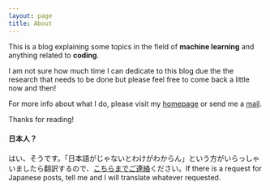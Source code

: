 ```yaml
---
layout: page
title: About
---
```


This is a blog explaining some topics in the field of **machine learning** and anything related to **coding**.

I am not sure how much time I can dedicate to this blog due the the research that needs to be done but please feel free to come back a little now and then!

For more info about what I do, please visit my [homepage](http://www.hiroyukivincentyamazaki.com) or send me a [mail](mailto:hiroyuki.vincent.yamazaki@gmail.com).

Thanks for reading!

#### 日本人？
はい、そうです。「日本語がじゃないとわけがわからん」という方がいらっしゃいましたら翻訳するので、[こちらまでご連絡](mailto:hiroyuki.vincent.yamazaki@gmail.com)ください。If there is a request for Japanese posts, tell me and I will translate whatever requested.
